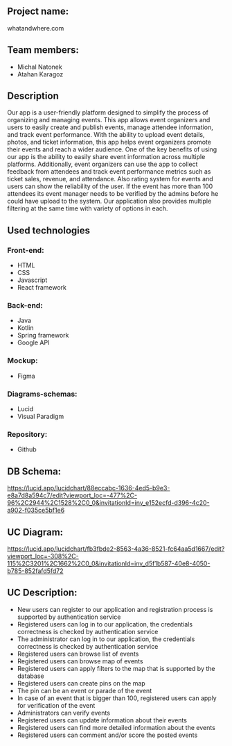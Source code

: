 ## Project name:
  whatandwhere.com

## Team members:

  * Michal Natonek
  * Atahan Karagoz

## Description
Our app is a user-friendly platform designed to simplify the process of organizing and managing events. This app allows event organizers and users to easily create and publish events, manage attendee information, and track event performance. With the ability to upload event details, photos, and ticket information, this app helps event organizers promote their events and reach a wider audience. One of the key benefits of using our app is the ability to easily share event information across multiple platforms. Additionally, event organizers can use the app to collect feedback from attendees and track event performance metrics such as ticket sales, revenue, and attendance. Also rating system for events and users can show  the reliability of the user. If the event has more than 100 attendees its event manager needs to be verified by the admins before he could have upload to the system. Our application also provides multiple filtering at the same time with variety of options in each.

## Used technologies
### Front-end:
- HTML
- CSS
- Javascript
- React framework

### Back-end:
- Java
- Kotlin
- Spring framework
- Google API

### Mockup:
- Figma

### Diagrams-schemas:
- Lucid
- Visual Paradigm

### Repository:
- Github

## DB Schema:
https://lucid.app/lucidchart/88eccabc-1636-4ed5-b9e3-e8a7d8a594c7/edit?viewport_loc=-477%2C-96%2C2944%2C1528%2C0_0&invitationId=inv_e152ecfd-d396-4c20-a902-f035ce5bf1e6

## UC Diagram:
https://lucid.app/lucidchart/fb3fbde2-8563-4a36-8521-fc64aa5d1667/edit?viewport_loc=-308%2C-115%2C3201%2C1662%2C0_0&invitationId=inv_d5f1b587-40e8-4050-b785-852fafd5fd72

## UC Description:
- New users can register to our application and registration process is supported by authentication service
- Registered users can log in to our application, the credentials correctness is checked by authentication service 
- The administrator can log in to our application, the credentials correctness is checked by authentication service 
- Registered users can browse list of events
- Registered users can browse map of events
- Registered users can apply filters to the map  that is supported by the database
- Registered users can create pins on the map
- The pin can be an event or parade of the event
- In case of an event that is bigger than 100, registered users can apply for verification of the event
- Administrators can verify events
- Registered users can update information about their events
- Registered users can find more detailed information about the events
- Registered users can comment and/or score the posted events





